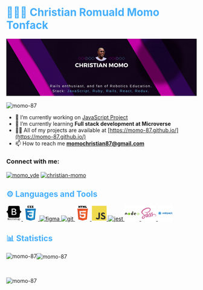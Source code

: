 <h1 style="color: #44AEFB;"> 👨🏻‍💻 Christian Romuald Momo Tonfack </h1>

![github_cover_banner](./banner2.gif)

<p align="left"> <img src="https://komarev.com/ghpvc/?username=momo-87&label=Profile%20views&color=0e75b6&style=flat" alt="momo-87" /> </p>

<!-- <p align="left"> <a href="https://github.com/ryo-ma/github-profile-trophy"><img src="https://github-profile-trophy.vercel.app/?username=momo-87" alt="momo-87" /></a> </p> -->

- 🔭 I’m currently working on [JavaScript Project](https://momo-87.github.io/JS-capstone-project/)
- 🌱 I’m currently learning **Full stack development at Microverse**
- 👨‍💻 All of my projects are available at [https://momo-87.github.io/](https://momo-87.github.io/)
- 📫 How to reach me **momochristian87@gmail.com**

<h3 align="left">Connect with me:</h3>
<p align="left">
<a href="https://twitter.com/momo_yde" target="blank"><img align="center" src="https://raw.githubusercontent.com/rahuldkjain/github-profile-readme-generator/master/src/images/icons/Social/twitter.svg" alt="momo_yde" height="30" width="40" /></a>
<a href="https://linkedin.com/in/christian-momo" target="blank"><img align="center" src="https://raw.githubusercontent.com/rahuldkjain/github-profile-readme-generator/master/src/images/icons/Social/linked-in-alt.svg" alt="christian-momo" height="30" width="40" /></a>
</p>

<h2 style="color: #44AEFB">⚙️ Languages and Tools</h2>
<p align="left"> <a href="https://getbootstrap.com" target="_blank" rel="noreferrer"> <img src="https://raw.githubusercontent.com/devicons/devicon/master/icons/bootstrap/bootstrap-plain-wordmark.svg" alt="bootstrap" width="40" height="40"/> </a> <a href="https://www.w3schools.com/css/" target="_blank" rel="noreferrer"> <img src="https://raw.githubusercontent.com/devicons/devicon/master/icons/css3/css3-original-wordmark.svg" alt="css3" width="40" height="40"/> </a> <a href="https://www.figma.com/" target="_blank" rel="noreferrer"> <img src="https://www.vectorlogo.zone/logos/figma/figma-icon.svg" alt="figma" width="40" height="40"/> </a> <a href="https://git-scm.com/" target="_blank" rel="noreferrer"> <img src="https://www.vectorlogo.zone/logos/git-scm/git-scm-icon.svg" alt="git" width="40" height="40"/> </a> <a href="https://www.w3.org/html/" target="_blank" rel="noreferrer"> <img src="https://raw.githubusercontent.com/devicons/devicon/master/icons/html5/html5-original-wordmark.svg" alt="html5" width="40" height="40"/> </a> <a href="https://developer.mozilla.org/en-US/docs/Web/JavaScript" target="_blank" rel="noreferrer"> <img src="https://raw.githubusercontent.com/devicons/devicon/master/icons/javascript/javascript-original.svg" alt="javascript" width="40" height="40"/> </a> <a href="https://jestjs.io" target="_blank" rel="noreferrer"> <img src="https://www.vectorlogo.zone/logos/jestjsio/jestjsio-icon.svg" alt="jest" width="40" height="40"/> </a> <a href="https://nodejs.org" target="_blank" rel="noreferrer"> <img src="https://raw.githubusercontent.com/devicons/devicon/master/icons/nodejs/nodejs-original-wordmark.svg" alt="nodejs" width="40" height="40"/> </a> <a href="https://sass-lang.com" target="_blank" rel="noreferrer"> <img src="https://raw.githubusercontent.com/devicons/devicon/master/icons/sass/sass-original.svg" alt="sass" width="40" height="40"/> </a> <a href="https://webpack.js.org" target="_blank" rel="noreferrer"> <img src="https://raw.githubusercontent.com/devicons/devicon/d00d0969292a6569d45b06d3f350f463a0107b0d/icons/webpack/webpack-original-wordmark.svg" alt="webpack" width="40" height="40"/> </a> </p>

<h2 style="color: #44AEFB">📊 Statistics</h2>

<!-- ![stats_banner](https://user-images.githubusercontent.com/78341798/194534778-d662496c-ae00-4e8d-ae9b-b90912054e7f.gif) -->

<!-- Begin Stats Cards -->
<!-- Resources:  -->
<!-- Github & Languages Stats: https://github.com/anuraghazra/github-readme-stats --> 
<!-- Streak Stats: https://github.com/denvercoder1/github-readme-streak-stats -->
<!-- Change the value after ?username= to your GitHub username. -->
<p><img align="left" src="https://github-readme-stats.vercel.app/api?username=momo-87&hide=stars&count_private=true&show_icons=true&theme=algolia&border_radius=20" alt="momo-87" /></p>

<p><img align="center" src="https://github-readme-stats.vercel.app/api/top-langs/?username=momo-87&layout=compact&show_icons=true&theme=algolia&border_radius=20" alt="momo-87" /></p>
<br>
<p><img align="center" src="https://streak-stats.demolab.com?user=momo-87&count_private=true&theme=algolia&border_radius=20" alt="momo-87" /></p>


